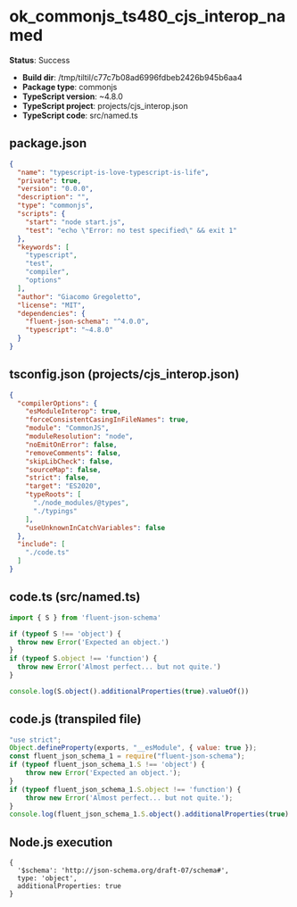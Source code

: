 # ok_commonjs_ts480_cjs_interop_named

**Status**: Success

- **Build dir**: /tmp/tiltil/c77c7b08ad6996fdbeb2426b945b6aa4
- **Package type**: commonjs
- **TypeScript version**: ~4.8.0
- **TypeScript project**: projects/cjs_interop.json
- **TypeScript code**: src/named.ts

## package.json

```json
{
  "name": "typescript-is-love-typescript-is-life",
  "private": true,
  "version": "0.0.0",
  "description": "",
  "type": "commonjs",
  "scripts": {
    "start": "node start.js",
    "test": "echo \"Error: no test specified\" && exit 1"
  },
  "keywords": [
    "typescript",
    "test",
    "compiler",
    "options"
  ],
  "author": "Giacomo Gregoletto",
  "license": "MIT",
  "dependencies": {
    "fluent-json-schema": "^4.0.0",
    "typescript": "~4.8.0"
  }
}
```

## tsconfig.json (projects/cjs_interop.json)

```json
{
  "compilerOptions": {
    "esModuleInterop": true,
    "forceConsistentCasingInFileNames": true,
    "module": "CommonJS",
    "moduleResolution": "node",
    "noEmitOnError": false,
    "removeComments": false,
    "skipLibCheck": false,
    "sourceMap": false,
    "strict": false,
    "target": "ES2020",
    "typeRoots": [
      "./node_modules/@types",
      "./typings"
    ],
    "useUnknownInCatchVariables": false
  },
  "include": [
    "./code.ts"
  ]
}
```

## code.ts (src/named.ts)

```typescript
import { S } from 'fluent-json-schema'

if (typeof S !== 'object') {
  throw new Error('Expected an object.')
}
if (typeof S.object !== 'function') {
  throw new Error('Almost perfect... but not quite.')
}

console.log(S.object().additionalProperties(true).valueOf())
```

## code.js (transpiled file)

```javascript
"use strict";
Object.defineProperty(exports, "__esModule", { value: true });
const fluent_json_schema_1 = require("fluent-json-schema");
if (typeof fluent_json_schema_1.S !== 'object') {
    throw new Error('Expected an object.');
}
if (typeof fluent_json_schema_1.S.object !== 'function') {
    throw new Error('Almost perfect... but not quite.');
}
console.log(fluent_json_schema_1.S.object().additionalProperties(true).valueOf());
```

## Node.js execution 

```
{
  '$schema': 'http://json-schema.org/draft-07/schema#',
  type: 'object',
  additionalProperties: true
}


```

